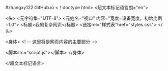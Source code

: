 #zhangxy122.GitHub.io
<！doctype html>
<超文本标记语言朗="en">
 
<头>
<元字符集="UTF-8">
<元姓名="视口" 内容="宽度=设备宽度，初始比例=1.0">
<标题>我的复杂网页</标题>
<链接rel="样式表"href="styles.css">
</头>
 
<身体>
<! -- 这里将是网页内容的主要部分 -->
 
<脚本src="script.js"></脚本>
</身体>
 
</超文本标记语言>
